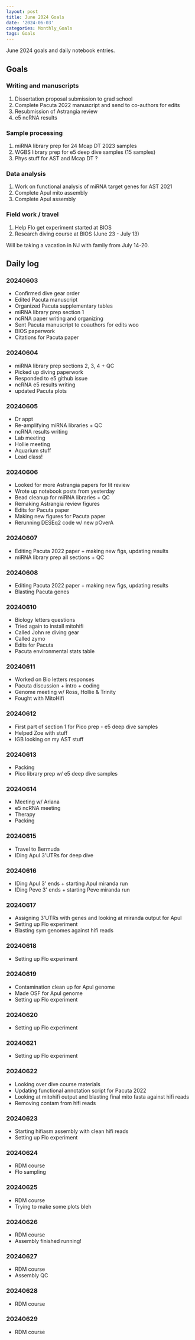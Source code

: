 ```yaml
---
layout: post
title: June 2024 Goals
date: '2024-06-03'
categories: Monthly_Goals
tags: Goals
---
```


June 2024 goals and daily notebook entries. 

## Goals  

### Writing and manuscripts 

1. Dissertation proposal submission to grad school
2. Complete Pacuta 2022 manuscript and send to co-authors for edits 
3. Resubmission of Astrangia review 
4. e5 ncRNA results 

### Sample processing

1. miRNA library prep for 24 Mcap DT 2023 samples 
2. WGBS library prep for e5 deep dive samples (15 samples)
3. Phys stuff for AST and Mcap DT ? 

### Data analysis

1. Work on functional analysis of miRNA target genes for AST 2021 
2. Complete Apul mito assembly 
3. Complete Apul assembly 

### Field work / travel 

1. Help Flo get experiment started at BIOS 
2. Research diving course at BIOS (June 23 - July 13)

Will be taking a vacation in NJ with family from July 14-20. 

## Daily log 

### 20240603

- Confirmed dive gear order 
- Edited Pacuta manuscript 
- Organized Pacuta supplementary tables 
- miRNA library prep section 1 
- ncRNA paper writing and organizing 
- Sent Pacuta manuscript to coauthors for edits woo
- BIOS paperwork 
- Citations for Pacuta paper 

### 20240604

- miRNA library prep sections 2, 3, 4 + QC
- Picked up diving paperwork
- Responded to e5 github issue
- ncRNA e5 results writing 
- updated Pacuta plots

### 20240605

- Dr appt 
- Re-amplifying miRNA libraries + QC 
- ncRNA results writing 
- Lab meeting 
- Hollie meeting
- Aquarium stuff  
- Lead class! 

### 20240606

- Looked for more Astrangia papers for lit review 
- Wrote up notebook posts from yesterday 
- Bead cleanup for miRNA libraries + QC
- Remaking Astrangia review figures
- Edits for Pacuta paper 
- Making new figures for Pacuta paper 
- Rerunning DESEq2 code w/ new pOverA

### 20240607

- Editing Pacuta 2022 paper + making new figs, updating results
- miRNA library prep all sections + QC

### 20240608

- Editing Pacuta 2022 paper + making new figs, updating results
- Blasting Pacuta genes 

### 20240610 

- Biology letters questions 
- Tried again to install mitohifi 
- Called John re diving gear 
- Called zymo 
- Edits for Pacuta 
- Pacuta environmental stats table 

### 20240611

- Worked on Bio letters responses
- Pacuta discussion + intro + coding 
- Genome meeting w/ Ross, Hollie & Trinity 
- Fought with MitoHifi

### 20240612

- First part of section 1 for Pico prep - e5 deep dive samples
- Helped Zoe with stuff 
- IGB looking on my AST stuff

### 20240613

- Packing 
- Pico library prep w/ e5 deep dive samples 

### 20240614

- Meeting w/ Ariana 
- e5 ncRNA meeting 
- Therapy 
- Packing

### 20240615 

- Travel to Bermuda 
- IDing Apul 3'UTRs for deep dive 

### 20240616

- IDing Apul 3' ends + starting Apul miranda run
- IDing Peve 3' ends + starting Peve miranda run

### 20240617

- Assigning 3'UTRs with genes and looking at miranda output for Apul
- Setting up Flo experiment 
- Blasting sym genomes against hifi reads 

### 20240618 

- Setting up Flo experiment 

### 20240619 

- Contamination clean up for Apul genome 
- Made OSF for Apul genome 
- Setting up Flo experiment 

### 20240620

- Setting up Flo experiment 

### 20240621

- Setting up Flo experiment 

### 20240622

- Looking over dive course materials 
- Updating functional annotation script for Pacuta 2022 
- Looking at mitohifi output and blasting final mito fasta against hifi reads 
- Removing contam from hifi reads

### 20240623

- Starting hifiasm assembly with clean hifi reads 
- Setting up Flo experiment 

### 20240624

- RDM course 
- Flo sampling 

### 20240625

- RDM course 
- Trying to make some plots bleh 

### 20240626

- RDM course 
- Assembly finished running! 

### 20240627

- RDM course 
- Assembly QC 

### 20240628

- RDM course 

### 20240629

- RDM course 